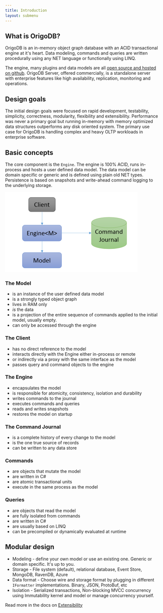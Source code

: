```yaml
---
title: Introduction
layout: submenu
---
```


## What is OrigoDB?
OrigoDB is an in-memory object graph database with an ACID transactional engine at it's heart. Data modeling, commands and queries are written procedurally using any NET language or functionally using LINQ.

The engine, many plugins and data models are all [open source and hosted on github](http://github.com/devrexlabs). OrigoDB Server, offered commercially, is a standalone server with enterprise features like high availability, replication, monitoring and operations.

## Design goals
The initial design goals were focused on rapid development, testability, simplicity, correctness, modularity, flexibility and extensibility. Performance was never a primary goal but running in-memory with memory optimized data structures outperforms any disk oriented system. The primary use case for OrigoDB is handling complex and heavy OLTP workloads in enterprise software.

## Basic concepts
The core component is the `Engine`. The engine is 100% ACID, runs in-process and hosts a user defined data model. The data model can be domain specific or generic and is defined using plain old NET types. Persistence is based on snapshots and write-ahead command logging to the underlying storage.

![image](figure1.png)

### The Model
* is an instance of the user defined data model
* is a strongly typed object graph
* lives in RAM only
* _is_ the data
* is a projection of the entire sequence of commands applied to the initial model, usually empty.
* can only be accessed through the engine

### The Client
* has no direct reference to the model
* interacts directly with the Engine either in-process or remote
* or indirectly via a proxy with the same interface as the model
* passes query and command objects to the engine

### The Engine
* encapsulates the model
* is responsible for atomicity, consistency, isolation and durability
* writes commands to the journal
* executes commands and queries
* reads and writes snapshots
* restores the model on startup

### The Command Journal
* is a complete history of every change to the model
* is the one true source of records
* can be written to any data store

### Commands
* are objects that mutate the model
* are written in C#
* are atomic transactional units
* execute in the same process as the model

### Queries
* are objects that read the model
* are fully isolated from commands
* are written in C#
* are usually based on LINQ
* can be precompiled or dynamically evaluated at runtime

## Modular design
* Modeling - define your own model or use an existing one. Generic or domain specific. It's up to you.
* Storage - File system (default), relational database, Event Store, MongoDB, RavenDB, Azure
* Data format - Choose wire and storage format by plugging in different `IFormatter` implementations. Binary, JSON, ProtoBuf, etc
* Isolation - Serialized transactions, Non-blocking MVCC concurrency using Immutability kernel and model or manage concurrency yourself.

Read more in the docs on [Extensibility](../../configuration/extensibility)

